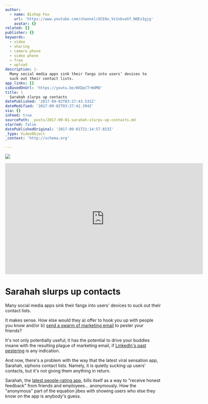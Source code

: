 ```yaml
---
author:
  - name: Bishop Fox
    url: 'https://www.youtube.com/channel/UCE8o_Vx1nbvaGf_N0EsIgjg'
    avatar: {}
related: []
publisher: {}
keywords:
  - video
  - sharing
  - camera phone
  - video phone
  - free
  - upload
description: |-
  Many social media apps sink their fangs into users’ devices to
  suck out their contact lists.
app_links: []
isBasedOnUrl: 'https://youtu.be/WXDpCTrWdMQ'
title: |
  Sarahah slurps up contacts 
datePublished: '2017-09-02T03:27:43.531Z'
dateModified: '2017-09-02T03:27:42.394Z'
via: {}
inFeed: true
sourcePath: _posts/2017-09-01-sarahah-slurps-up-contacts.md
starred: false
datePublishedOriginal: '2017-09-01T21:14:57.653Z'
_type: VideoObject
_context: 'http://schema.org'

---
```

![](https://the-grid-user-content.s3-us-west-2.amazonaws.com/79d59d57-029b-4637-ac51-707fee00821a.jpg)

<iframe src="https://cdn.embedly.com/widgets/media.html?src=https%3A%2F%2Fwww.youtube.com%2Fembed%2FWXDpCTrWdMQ%3Ffeature%3Doembed&amp;url=http%3A%2F%2Fwww.youtube.com%2Fwatch%3Fv%3DWXDpCTrWdMQ&amp;image=https%3A%2F%2Fi.ytimg.com%2Fvi%2FWXDpCTrWdMQ%2Fhqdefault.jpg&amp;key=a715cf41cc93453ca338d350cd26f87b&amp;type=text%2Fhtml&amp;schema=youtube" width="640" height="360" scrolling="no" frameborder="0" allowfullscreen="" style=""></iframe>

# Sarahah slurps up contacts 

Many social media apps sink their fangs into users' devices to
suck out their contact lists.

It makes sense. How else would they a) offer to hook you up with
people you know and/or b) [send
a swarm of marketing email][0] to pester your friends?

It's not only potentially useful; it has the potential to drive
your buddies insane with the resulting plague of marketing email, if
[LinkedIn's
past pestering][1] is any indication.

And now, there's a problem with the way that the latest viral
sensation app, Sarahah, siphons contact lists. Namely, it is quietly
sucking up users' contacts, but it's not giving them anything in
return.

Sarahah, the [latest
people-rating app,][2] bills itself as a way to "receive honest
feedback" from friends and employees... anonymously. How the
"anonymous" part of the equation jibes with showing users who
else they know on the app is anybody's guess.

[0]: https://nakedsecurity.sophos.com/2015/10/05/linkedin-set-to-pay-13-million-compensation-over-its-email-persistence/
[1]: https://nakedsecurity.sophos.com/2013/09/24/linkedin-denies-charges-that-it-hacks-users-email/
[2]: https://nakedsecurity.sophos.com/2017/08/11/latest-viral-sensation-app-sarahah-raises-concerns-about-cyberbullying/
